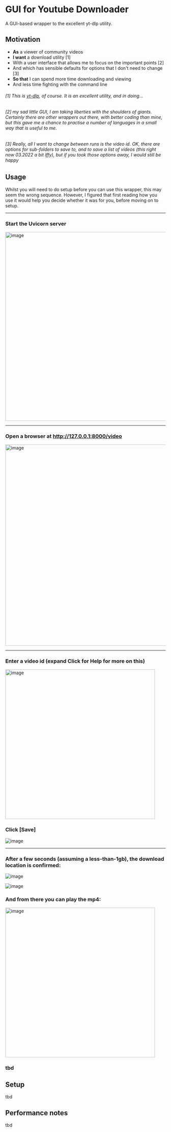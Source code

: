 # GUI for Youtube Downloader
A GUI-based wrapper to the excellent yt-dlp utility.

## Motivation

* **As** a viewer of community videos 
* **I want** a download utility [1] 
* With a user interface that allows me to focus on the important points [2]
* And which has sensible defaults for options that I don't need to change [3]
* **So that** I can spend more time downloading and viewing
* And less time fighting with the command line  

###### [1] This is [yt-dlp](https://github.com/yt-dlp/yt-dlp#readme), of course. It is an excellent utility, and in doing...  
###### [2] my sad little GUI, I am taking liberties with the shoulders of giants. Certainly there are other wrappers out there, with better coding than mine, but this gave me a chance to practise a number of languages in a small way that is useful to me. 
###### [3] Really, all I want to change between runs is the video id. OK, there are options for sub-folders to save to, and to save a list of videos (this right now 03.2022 a bit iffy), but if you took those options away, I would still be happy

## Usage
Whilst you will need to do setup before you can use this wrapper, this may seem the wrong sequence. However, I figured that first reading how you use it would help you decide whether it was for you, before moving on to setup.  

<hr/>

### Start the Uvicorn server 

<img width="593" alt="image" src="https://user-images.githubusercontent.com/11707983/158346284-c9064547-b696-4304-a7b8-46710034157c.png">  
<hr/>

### Open a browser at http://127.0.0.1:8000/video  

<img width="632" alt="image" src="https://user-images.githubusercontent.com/11707983/158346505-4c0f90be-6d8a-4b0c-95cc-78a987be93f5.png">  
<hr/>

### Enter a video id (expand Click for Help for more on this)

<img width="470" alt="image" src="https://user-images.githubusercontent.com/11707983/158347454-bdc71bae-760f-4fc8-9741-c0696fcdc3c7.png">

### Click [Save]

![image](https://user-images.githubusercontent.com/11707983/158347717-94f17b1e-82c6-4e81-ad69-5d7b3b4a0fe8.png)

<hr/>

### After a few seconds (assuming a less-than-1gb), the download location is confirmed:

![image](https://user-images.githubusercontent.com/11707983/158348220-f0dacb0f-4648-46b4-9276-49cdfd410b5f.png)

![image](https://user-images.githubusercontent.com/11707983/158348689-cb916436-e6e2-415b-bf71-55b05a30825c.png)

### And from there you can play the mp4:

<img width="470" alt="image" src="https://user-images.githubusercontent.com/11707983/158348987-f772f8f5-8c7d-43f7-b090-eb045400e196.png">


### tbd
## Setup
tbd
## Performance notes
tbd

